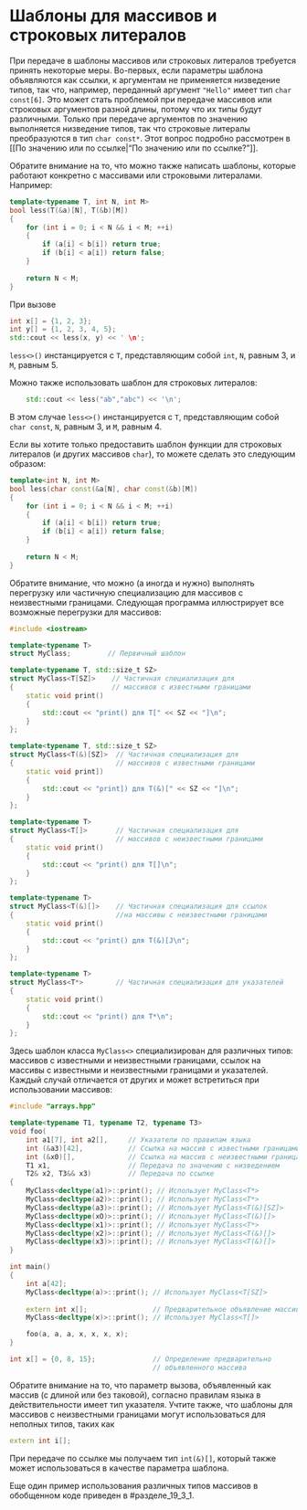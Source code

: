 
# Шаблоны для массивов и строковых литералов

При передаче в шаблоны массивов или строковых литералов требуется принять некоторые меры. Во-первых, если параметры шаблона объявляются как ссылки, к аргументам не применяется низведение типов, так что, например, переданный аргумент `"Hello"` имеет тип `char const[6]`. Это может стать проблемой при передаче массивов или строковых аргументов разной длины, потому что их типы будут различными. Только при передаче аргументов по значению выполняется низведение типов, так что строковые литералы преобразуются в тип `char const*`. Этот вопрос подробно рассмотрен в [[По значению или по ссылке|“По значению или по ссылке?”]].

Обратите внимание на то, что можно также написать шаблоны, которые работают конкретно с массивами или строковыми литералами. Например:
```c++
template<typename T, int N, int M>
bool less(T(&a)[N], T(&b)[M])
{
	for (int i = 0; i < N && i < M; ++i)
	{
		if (a[i] < b[i]) return true;
		if (b[i] < a[i]) return false;
	}
	
	return N < M;
}
```

При вызове
```c++
int x[] = {1, 2, 3};
int y[] = {1, 2, 3, 4, 5};
std::cout << less(x, y) << ' \n';
```

`less<>()` инстанцируется с `T`, представляющим собой `int`, `N`, равным 3, и `M`, равным 5.

Можно также использовать шаблон для строковых литералов:
```c++
	std::cout << less("ab","abc") << '\n';
```

В этом случае `less<>()` инстанцируется с `Т`, представляющим собой `char const`, `N`, равным 3, и `М`, равным 4.

Если вы хотите только предоставить шаблон функции для строковых литералов (и других массивов `char`), то можете сделать это следующим образом:
```c++
template<int N, int М>
bool less(char const(&a[N], char const(&b)[M])
{
	for (int i = 0; i < N && i < M; ++i)
	{
		if (a[i] < b[i]) return true;
		if (b[i] < a[i]) return false;
	}
	
	return N < M;
}
```

Обратите внимание, что можно (а иногда и нужно) выполнять перегрузку или частичную специализацию для массивов с неизвестными границами. Следующая программа иллюстрирует все возможные перегрузки для массивов:
```c++
#include <iostream>

template<typename T>
struct MyClass;         // Первичный шаблон

template<typename T, std::size_t SZ>
struct MyClass<T[SZ]>    // Частичная специализация для
{                        // массивов с известными границами
	static void print()
	{
		std::cout << "print() для T[" << SZ << "]\n";
	}
};

template<typename T, std::size_t SZ>
struct MyClass<T(&)[SZ]>  // Частичная специализация для
{                         // массивов с известными границами
	static void print])
	{
		std::cout << "print]) для T(&)[" << SZ << "]\n";
	}
};

template<typename T>
struct MyClass<T[]>       // Частичная специализация для
{                         // массивов с неизвестными границами
	static void print()
	{
		std::cout << "print() для T[]\n";
	}
};

template<typename T>
struct MyClass<T(&)[]>    // Частичная специализация для ссылок
{                         //на массивы с неизвестными границами
	static void print()
	{
		std::cout << "print() для T(&)[J\n";
	}
};

template<typename T>
struct MyClass<T*>        // Частичная специализация для указателей
{
	static void print()
	{
		std::cout << "print() для T*\n";
	}
};
```

Здесь шаблон класса `MyClass<>` специализирован для различных типов: массивов с известными и неизвестными границами, ссылок на массивы с известными и неизвестными границами и указателей. Каждый случай отличается от других и может встретиться при использовании массивов:
```c++
#include "arrays.hpp"

template<typename T1, typename T2, typename T3>
void foo(
	int a1[7], int a2[],     // Указатели по правилам языка
	int (&a3)[42],           // Ссылка на массив с известными границами
    int (&x0)[],             // Ссылка на массив с неизвестными границами
	T1 x1,                   // Передача по значению с низведением
	T2& x2, T3&& x3)         // Передача по ссылке
{
	MyClass<decltype(a1)>::print(); // Использует MyClass<T*>
	МуСlass<decltype(a2)>::print(); // Использует MyClass<T*>
	MyClass<decltype(a3)>::print(); // Использует MyClass<T(&)[SZ]>
	MyClass<decltype(xO)>::print(); // Использует MyClass<T(&)[]>
	MyClass<decltype(x1)>::print(); // Использует MyClass<T*>
	MyClass<decltype(x2)>::print(); // Использует MyClass<T(&)[]>
	MyClass<decltype(x3)>::print(); // Использует MyClass<T(&)[]>
}

int main()
{
	int a[42];
	MyClass<decltype(a)>::print(); // Использует MyClass<T[SZ]>
	
	extern int x[];                // Предварительное объявление массива
	MyClass<decltype(х)>::print(); // Использует MyClass<T[]>

	foo(a, a, a, x, x, x, x);
}

int x[] = {0, 8, 15};              // Определение предварительно
								   // объявленного массива
```

Обратите внимание на то, что параметр вызова, объявленный как массив (с длиной или без таковой), согласно правилам языка в действительности имеет тип указателя. Учтите также, что шаблоны для массивов с неизвестными границами могут использоваться для неполных типов, таких как
```c++
extern int i[];
```

При передаче по ссылке мы получаем тип `int(&)[]`, который также может использоваться в качестве параметра шаблона.

Еще один пример использования различных типов массивов в обобщенном коде приведен в #разделе_19_3_1.

